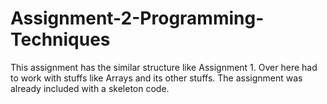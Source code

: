 # Assignment-2-Programming-Techniques
This assignment has the similar structure like Assignment 1. Over here had to work with stuffs like Arrays and its other stuffs. The assignment was already included with a skeleton code.   
